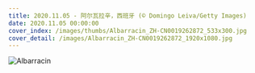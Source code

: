 ```yaml
---
title: 2020.11.05 - 阿尔瓦拉辛，西班牙 (© Domingo Leiva/Getty Images)
date: 2020.11.05 00:00:00
cover_index: /images/thumbs/Albarracin_ZH-CN0019262872_533x300.jpg
cover_detail: /images/Albarracin_ZH-CN0019262872_1920x1080.jpg
---
```


![Albarracin](/images/Albarracin_ZH-CN0019262872_1920x1080.jpg)
